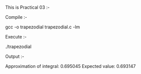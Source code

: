 This is Practical 03 :- 

Compile :-

gcc -o trapezodial trapezodial.c -lm

Execute :-

./trapezodial

Output :-

Approximation of integral: 0.695045 Expected value: 0.693147
